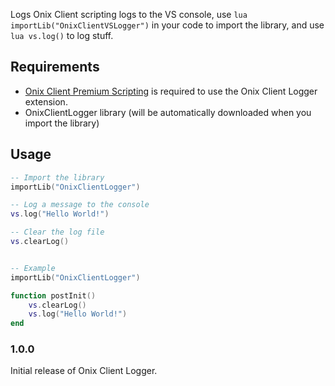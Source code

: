 Logs Onix Client scripting logs to the VS console, use ```lua importLib("OnixClientVSLogger")``` in your code to import the library, and use ```lua vs.log()``` to log stuff.

## Requirements
- [Onix Client Premium Scripting](https://onixclient.com/patreon) is required to use the Onix Client Logger extension.
- OnixClientLogger library (will be automatically downloaded when you import the library)

## Usage

```lua
-- Import the library
importLib("OnixClientLogger")

-- Log a message to the console
vs.log("Hello World!")

-- Clear the log file
vs.clearLog()


-- Example
importLib("OnixClientLogger")

function postInit()
    vs.clearLog()
    vs.log("Hello World!")
end
```


### 1.0.0

Initial release of Onix Client Logger.